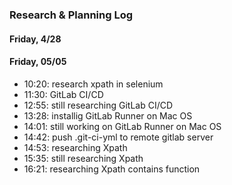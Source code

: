﻿### Research & Planning Log
#### Friday, 4/28
#### Friday, 05/05
* 10:20: research xpath in selenium
* 11:30: GitLab CI/CD
* 12:55: still researching GitLab CI/CD
* 13:28: installig GitLab Runner on Mac OS
* 14:01: still working on GitLab Runner on Mac OS
* 14:42: push .git-ci-yml to remote gitlab server
* 14:53: researching Xpath
* 15:35: still researching Xpath
* 16:21: researching Xpath contains function

